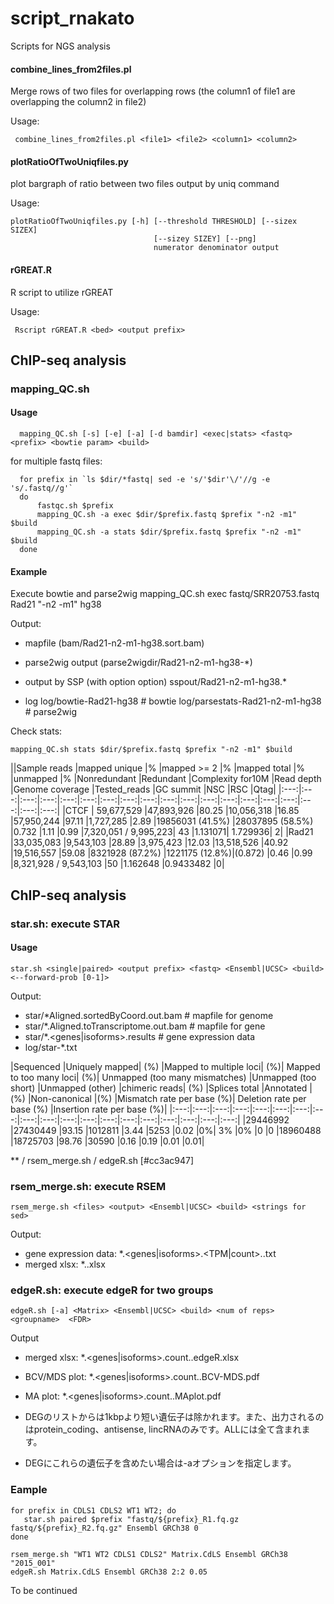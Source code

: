 # script_rnakato
Scripts for NGS analysis

#### combine_lines_from2files.pl 
Merge rows of two files for overlapping rows (the column1 of file1 are overlapping the column2 in file2)

Usage:

     combine_lines_from2files.pl <file1> <file2> <column1> <column2>

#### plotRatioOfTwoUniqfiles.py
plot bargraph of ratio between two files output by uniq command

Usage:

    plotRatioOfTwoUniqfiles.py [-h] [--threshold THRESHOLD] [--sizex SIZEX]
                                    [--sizey SIZEY] [--png]
                                    numerator denominator output

#### rGREAT.R
R script to utilize rGREAT

Usage: 

     Rscript rGREAT.R <bed> <output prefix>


## ChIP-seq analysis
### mapping_QC.sh
#### Usage

      mapping_QC.sh [-s] [-e] [-a] [-d bamdir] <exec|stats> <fastq> <prefix> <bowtie param> <build>

for multiple fastq files:

      for prefix in `ls $dir/*fastq| sed -e 's/'$dir'\/'//g -e 's/.fastq//g'`
      do
          fastqc.sh $prefix                                                      
          mapping_QC.sh -a exec $dir/$prefix.fastq $prefix "-n2 -m1" $build
          mapping_QC.sh -a stats $dir/$prefix.fastq $prefix "-n2 -m1" $build         
      done

#### Example
Execute bowtie and parse2wig
      mapping_QC.sh exec fastq/SRR20753.fastq Rad21 "-n2 -m1" hg38

Output:
* mapfile (bam/Rad21-n2-m1-hg38.sort.bam)

* parse2wig output (parse2wigdir/Rad21-n2-m1-hg38-*)

* output by SSP (with option option)
 sspout/Rad21-n2-m1-hg38.*

* log
 log/bowtie-Rad21-hg38    # bowtie
 log/parsestats-Rad21-n2-m1-hg38  # parse2wig

Check stats:

    mapping_QC.sh stats $dir/$prefix.fastq $prefix "-n2 -m1" $build


||Sample	reads	|mapped unique	|%	|mapped >= 2	|%	|mapped total	|%	|unmapped	|%	|Nonredundant	|Redundant	|Complexity for10M	|Read depth	|Genome coverage	|Tested_reads	|GC summit	|NSC	|RSC	|Qtag|
|:---:|:---:|:---:|:---:|:---:|:---:|:---:|:---:|:---:|:---:|:---:|:---:|:---:|:---:|:---:|:---:|:---:|:---:|:---:|
|CTCF |	59,677,529	|47,893,926	|80.25	|10,056,318	|16.85	|57,950,244	|97.11	|1,727,285	|2.89	|19856031 (41.5%)	|28037895 (58.5%)	|0.732	|1.11	|0.99	|7,320,051 / 9,995,223|	43	|1.131071|	1.729936|	2|
|Rad21	|33,035,083	|9,543,103	|28.89	|3,975,423	|12.03	|13,518,526	|40.92	|19,516,557	|59.08	|8321928 (87.2%)	|1221175 (12.8%)|(0.872)	|0.46	|0.99	|8,321,928 / 9,543,103	|50	|1.162648	|0.9433482	|0|

## ChIP-seq analysis
### star.sh: execute STAR
#### Usage

    star.sh <single|paired> <output prefix> <fastq> <Ensembl|UCSC> <build>  <--forward-prob [0-1]>

Output: 
* star/*Aligned.sortedByCoord.out.bam # mapfile for genome
* star/*.Aligned.toTranscriptome.out.bam  # mapfile for gene
* star/*.<genes|isoforms>.results  # gene expression data
* log/star-*.txt

|Sequenced	|Uniquely mapped|	(%)	|Mapped to multiple loci|	(%)|	Mapped to too many loci|	(%)|	Unmapped (too many mismatches)	|Unmapped (too short)	|Unmapped (other)	|chimeric reads|	(%)	|Splices total	|Annotated	|(%)	|Non-canonical	|(%)	|Mismatch rate per base (%)|	Deletion rate per base (%)	|Insertion rate per base (%)|
|:---:|:---:|:---:|:---:|:---:|:---:|:---:|:---:|:---:|:---:|:---:|:---:|:---:|:---:|:---:|:---:|:---:|:---:|:---:|
|29446992	|27430449	|93.15	|1012811	|3.44	|5253	|0.02	|0%|	3%	|0%	|0	|0	|18960488	|18725703	|98.76	|30590	|0.16	|0.19	|0.01	|0.01|

**  / rsem_merge.sh / edgeR.sh [#cc3ac947]
### rsem_merge.sh: execute RSEM

    rsem_merge.sh <files> <output> <Ensembl|UCSC> <build> <strings for sed>

Output:
* gene expression data: *.<genes|isoforms>.<TPM|count>.<build>.txt
* merged xlsx: *.<build>.xlsx 


### edgeR.sh: execute edgeR for two groups

    edgeR.sh [-a] <Matrix> <Ensembl|UCSC> <build> <num of reps> <groupname>  <FDR>

Output
* merged xlsx: *.<genes|isoforms>.count.<build>.edgeR.xlsx
* BCV/MDS plot: *.<genes|isoforms>.count.<build>.BCV-MDS.pdf
* MA plot:  *.<genes|isoforms>.count.<build>.MAplot.pdf

* DEGのリストからは1kbpより短い遺伝子は除かれます。また、出力されるのはprotein_coding、antisense, lincRNAのみです。ALLには全て含まれます。
* DEGにこれらの遺伝子を含めたい場合は-aオプションを指定します。

### Eample

    for prefix in CDLS1 CDLS2 WT1 WT2; do
       star.sh paired $prefix "fastq/${prefix}_R1.fq.gz fastq/${prefix}_R2.fq.gz" Ensembl GRCh38 0
    done
    
    rsem_merge.sh "WT1 WT2 CDLS1 CDLS2" Matrix.CdLS Ensembl GRCh38 "2015_001"
    edgeR.sh Matrix.CdLS Ensembl GRCh38 2:2 0.05


To be continued
